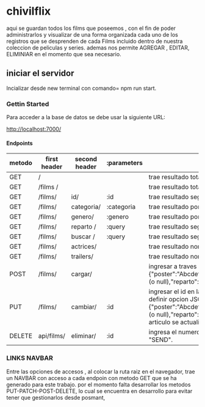# chivilflix

aqui se guardan todos los films que poseemos , con el fin de poder administrarlos y visualizar de una forma organizada cada uno de los registros que se desprenden de cada Films incluido dentro de nuestra coleccion de peliculas y series.
ademas nos permite AGREGAR , EDITAR, ELIMINIAR  en el momento que sea necesario.

## iniciar el servidor

Incializar desde new terminal con comando=  npm run  start.

### Gettin Started

Para acceder a la base de datos  se debe usar la siguiente URL:

 <http://localhost:7000/>

#### Endpoints

metodo|first header | second header | :parameters | detalle
------|-------------|---------------|-------------|----------
GET  |/      |               |             | trae resultado  total de filmms.
GET  |/films /      |               |             | trae resultado  total de films .
GET  |/films/       |  id/          |  :id        | trae resultado segun el id  de la pelicula(ingresarlo en barra navegador).
GET  |/films/       |  categoria/   | :categoria  | trae resultado por categoria (ingresarlo en barra navegador: peliculas,series,etc) .
GET  |/films/       |  genero/      | :genero     | trae resultado por generos (ingresarlo en barra navegador: aventura, cficcion, drama, etc).
GET  |/films/       |  reparto  /    | :query      | trae resultado segun nombre parcial o  total de actores en el reparto (ingresarlo en barra navegador).
GET  |/films/       |  buscar  /     | :query      | trae resultado segun nombre parcial o  total de nombre pelicula o serie (ingresarlo en barra navegador).
GET  |/films/       |  actrices/    |             | trae resultado nombre de pelicula y actriz que que es parte del reparto.
GET  |/films/       |  trailers/    |             | trae resultado nombre de pelicula , genero y trailers ordenados por films.
POST  |/films/      |  cargar/      |             | ingresar a traves de posmant // thunder , options: POST  ingresar la ruta , definir opcion JSON  -- RAW  y colocar en el body: {"poster":"Abcdef","titulo":"abdgcers","categoria":"Asgdefcewa","genero":"Asgdefcewa","resumen":"Asgdefcewa","temporada":xx (o null),"reparto":"Asgdefcewa","trailers": "jcbsdkahiuw" (o null)}.luego presionar SEND. y el articulo sera creado en la base sql.
PUT | /films/    | cambiar/      |  :id         |ingresar el id  en la bara del navegador  seguido de la ruta  e ingresar a traves de posmant // thunder , options: PUT  ingresar la ruta , definir opcion JSON  -- RAW  y colocar en el body con el siguiente formato: {"poster":"Abcdef","titulo":"abdgcers","categoria":"Asgdefcewa","genero":"Asgdefcewa","resumen":"Asgdefcewa","temporada":xx (o null),"reparto":"Asgdefcewa","trailers": "jcbsdkahiuw" (o null)}. los datos que se quieran actualizar . luego presionar SEND. y el articulo se actualizaran los datos ingresados en la base mongoDB.
DELETE|api/films/   |eliminar/      |  :id          |ingresa el numero de Id  a continuacion de la ruta marcada en el navegador  de posmant // thunder , options: DELETE,  luego presiona "SEND".

### LINKS NAVBAR

Entre las opciones de accesos , al colocar la ruta raiz en el navegador, trae un NAVBAR  con acceso a cada endpoin con metodo GET que se ha generado  para este trabajo. por el momento falta desarrollar los metodos PUT-PATCH-POST-DELETE, lo cual se encuentra en desarrollo para evitar tener que gestionarlos desde posmant,